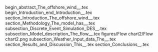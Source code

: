 begin_abstract_The_offshore_wind__.tex
begin_Introduction_end_Introduction__.tex
section_Introduction_The_offshore_wind__.tex
section_Methodology_The_model_has__.tex
subsection_Discrete_Event_Simulation_DES__.tex
subsection_Model_description_The_flow__.tex
figures/Flow chart2/Flow chart2.png
subsection_Weather_Input_data_The__.tex
section_Results_and_Discussion_This__.tex
section_Conclusions__.tex
